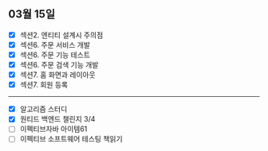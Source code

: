 ## 03월 15일

- [x] 섹션2. 엔티티 설계시 주의점
- [x] 섹션6. 주문 서비스 개발
- [x] 섹션6. 주문 기능 테스트
- [x] 섹션6. 주문 검색 기능 개발
- [x] 섹션7. 홈 화면과 레이아웃
- [x] 섹션7. 회원 등록

---

- [x] 알고리즘 스터디
- [x] 원티드 백엔드 챌린지 3/4
- [ ] 이펙티브자바 아이템61
- [ ] 이펙티브 소프트웨어 테스팅 책읽기
